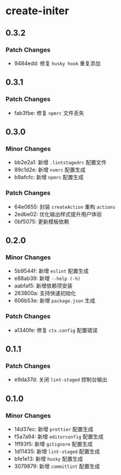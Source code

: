 # create-initer

## 0.3.2

### Patch Changes

- 9484edd: 修复 `husky hook` 重复添加

## 0.3.1

### Patch Changes

- fab3fbe: 修复 `npmrc` 文件丢失

## 0.3.0

### Minor Changes

- bb2e2a1: 新增 `.lintstagedrc` 配置文件
- 89c1d2e: 新增 `nvmrc` 配置生成
- b9afcfc: 新增 `npmrc` 配置生成

### Patch Changes

- 64e0655: 封装 `createAction` 重构 `actions`
- 2edbe02: 优化输出样式提升用户体验
- 0bf5075: 更新模板依赖

## 0.2.0

### Minor Changes

- 5b9544f: 新增 `eslint` 配置生成
- e88ab39: 新增 `--help (-h)`
- aabfaf5: 新增依赖项安装
- 263800a: 支持快速初始化
- 606b53e: 新增 `package.json` 生成

### Patch Changes

- a1340fe: 修复 `ctx.config` 配置错误

## 0.1.1

### Patch Changes

- e9da37d: 关闭 `lint-staged` 控制台输出

## 0.1.0

### Minor Changes

- 14d37ec: 新增 `prettier` 配置生成
- f5a7a94: 新增 `editorconfig` 配置生成
- 1ff93f5: 新增 `gitignore` 配置生成
- 1d11435: 新增 `lint-staged` 配置生成
- bfe1e13: 新增 `husky` 配置生成
- 3079879: 新增 `commitlint` 配置生成
